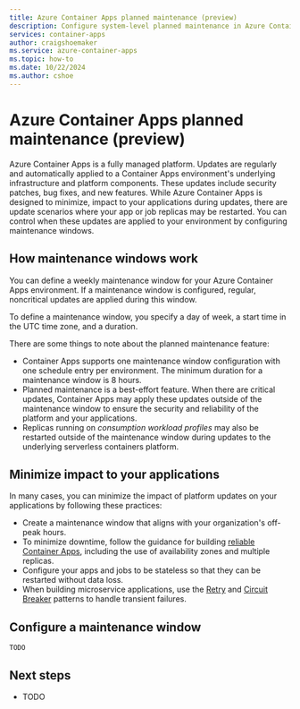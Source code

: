 ```yaml
---
title: Azure Container Apps planned maintenance (preview)
description: Configure system-level planned maintenance in Azure Container Apps
services: container-apps
author: craigshoemaker
ms.service: azure-container-apps
ms.topic: how-to
ms.date: 10/22/2024
ms.author: cshoe
---
```


# Azure Container Apps planned maintenance (preview)

Azure Container Apps is a fully managed platform. Updates are regularly and automatically applied to a Container Apps environment's underlying infrastructure and platform components. These updates include security patches, bug fixes, and new features. While Azure Container Apps is designed to minimize, impact to your applications during updates, there are update scenarios where your app or job replicas may be restarted. You can control when these updates are applied to your environment by configuring maintenance windows.

## How maintenance windows work

You can define a weekly maintenance window for your Azure Container Apps environment. If a maintenance window is configured, regular, noncritical updates are applied during this window.

To define a maintenance window, you specify a day of week, a start time in the UTC time zone, and a duration.

There are some things to note about the planned maintenance feature:

* Container Apps supports one maintenance window configuration with one schedule entry per environment. The minimum duration for a maintenance window is 8 hours.
* Planned maintenance is a best-effort feature. When there are critical updates, Container Apps may apply these updates outside of the maintenance window to ensure the security and reliability of the platform and your applications.
* Replicas running on *consumption workload profiles* may also be restarted outside of the maintenance window during updates to the underlying serverless containers platform.

## Minimize impact to your applications

In many cases, you can minimize the impact of platform updates on your applications by following these practices:

* Create a maintenance window that aligns with your organization's off-peak hours.
* To minimize downtime, follow the guidance for building [reliable Container Apps](https://learn.microsoft.com/en-us/azure/reliability/reliability-azure-container-apps?tabs=azure-cli), including the use of availability zones and multiple replicas.
* Configure your apps and jobs to be stateless so that they can be restarted without data loss.
* When building microservice applications, use the [Retry](https://learn.microsoft.com/en-us/azure/architecture/patterns/retry) and [Circuit Breaker](https://learn.microsoft.com/en-us/azure/architecture/patterns/circuit-breaker) patterns to handle transient failures.

## Configure a maintenance window
 
```azurecli
TODO
```

## Next steps

* TODO
